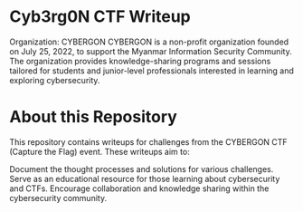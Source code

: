 # Cyb3rg0N CTF Writeup

Organization: CYBERGON
CYBERGON is a non-profit organization founded on July 25, 2022, to support the Myanmar Information Security Community. The organization provides knowledge-sharing programs and sessions tailored for students and junior-level professionals interested in learning and exploring cybersecurity.

# About this Repository
This repository contains writeups for challenges from the CYBERGON CTF (Capture the Flag) event. These writeups aim to:

Document the thought processes and solutions for various challenges.
Serve as an educational resource for those learning about cybersecurity and CTFs.
Encourage collaboration and knowledge sharing within the cybersecurity community.
